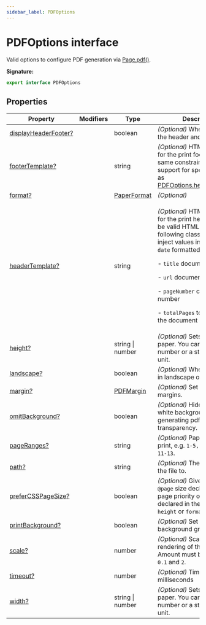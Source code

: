 ```yaml
---
sidebar_label: PDFOptions
---
```

# PDFOptions interface

Valid options to configure PDF generation via [Page.pdf()](./puppeteer.page.pdf.md).

**Signature:**

```typescript
export interface PDFOptions 
```

## Properties

|  Property | Modifiers | Type | Description |
|  --- | --- | --- | --- |
|  [displayHeaderFooter?](./puppeteer.pdfoptions.displayheaderfooter.md) |  | boolean | <i>(Optional)</i> Whether to show the header and footer. |
|  [footerTemplate?](./puppeteer.pdfoptions.footertemplate.md) |  | string | <i>(Optional)</i> HTML template for the print footer. Has the same constraints and support for special classes as [PDFOptions.headerTemplate](./puppeteer.pdfoptions.headertemplate.md). |
|  [format?](./puppeteer.pdfoptions.format.md) |  | [PaperFormat](./puppeteer.paperformat.md) | <i>(Optional)</i> |
|  [headerTemplate?](./puppeteer.pdfoptions.headertemplate.md) |  | string | <p><i>(Optional)</i> HTML template for the print header. Should be valid HTML with the following classes used to inject values into them: - <code>date</code> formatted print date</p><p>- <code>title</code> document title</p><p>- <code>url</code> document location</p><p>- <code>pageNumber</code> current page number</p><p>- <code>totalPages</code> total pages in the document</p> |
|  [height?](./puppeteer.pdfoptions.height.md) |  | string \| number | <i>(Optional)</i> Sets the height of paper. You can pass in a number or a string with a unit. |
|  [landscape?](./puppeteer.pdfoptions.landscape.md) |  | boolean | <i>(Optional)</i> Whether to print in landscape orientation. |
|  [margin?](./puppeteer.pdfoptions.margin.md) |  | [PDFMargin](./puppeteer.pdfmargin.md) | <i>(Optional)</i> Set the PDF margins. |
|  [omitBackground?](./puppeteer.pdfoptions.omitbackground.md) |  | boolean | <i>(Optional)</i> Hides default white background and allows generating pdfs with transparency. |
|  [pageRanges?](./puppeteer.pdfoptions.pageranges.md) |  | string | <i>(Optional)</i> Paper ranges to print, e.g. <code>1-5, 8, 11-13</code>. |
|  [path?](./puppeteer.pdfoptions.path.md) |  | string | <i>(Optional)</i> The path to save the file to. |
|  [preferCSSPageSize?](./puppeteer.pdfoptions.prefercsspagesize.md) |  | boolean | <i>(Optional)</i> Give any CSS <code>@page</code> size declared in the page priority over what is declared in the <code>width</code> or <code>height</code> or <code>format</code> option. |
|  [printBackground?](./puppeteer.pdfoptions.printbackground.md) |  | boolean | <i>(Optional)</i> Set to <code>true</code> to print background graphics. |
|  [scale?](./puppeteer.pdfoptions.scale.md) |  | number | <i>(Optional)</i> Scales the rendering of the web page. Amount must be between <code>0.1</code> and <code>2</code>. |
|  [timeout?](./puppeteer.pdfoptions.timeout.md) |  | number | <i>(Optional)</i> Timeout in milliseconds |
|  [width?](./puppeteer.pdfoptions.width.md) |  | string \| number | <i>(Optional)</i> Sets the width of paper. You can pass in a number or a string with a unit. |

